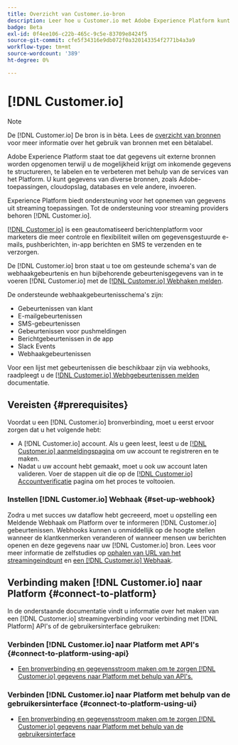 ```yaml
---
title: Overzicht van Customer.io-bron
description: Leer hoe u Customer.io met Adobe Experience Platform kunt verbinden via API's of de gebruikersinterface door gebruik te maken van webhaken
badge: Beta
exl-id: 0f4ee106-c22b-465c-9c5e-83709e8424f5
source-git-commit: cfe5f34316e9db072f0a320143354f2771b4a3a9
workflow-type: tm+mt
source-wordcount: '389'
ht-degree: 0%

---
```


# [!DNL Customer.io]

>[!NOTE]
>
>De [!DNL Customer.io] De bron is in bèta. Lees de [overzicht van bronnen](../../home.md#terms-and-conditions) voor meer informatie over het gebruik van bronnen met een bètalabel.

Adobe Experience Platform staat toe dat gegevens uit externe bronnen worden opgenomen terwijl u de mogelijkheid krijgt om inkomende gegevens te structureren, te labelen en te verbeteren met behulp van de services van het Platform. U kunt gegevens van diverse bronnen, zoals Adobe-toepassingen, cloudopslag, databases en vele andere, invoeren.

Experience Platform biedt ondersteuning voor het opnemen van gegevens uit streaming toepassingen. Tot de ondersteuning voor streaming providers behoren [!DNL Customer.io].

[[!DNL Customer.io]](https://customer.io/) is een geautomatiseerd berichtenplatform voor marketers die meer controle en flexibiliteit willen om gegevensgestuurde e-mails, pushberichten, in-app berichten en SMS te verzenden en te verzorgen.

De [!DNL Customer.io] bron staat u toe om gesteunde schema&#39;s van de webhaakgebeurtenis en hun bijbehorende gebeurtenisgegevens van in te voeren [!DNL Customer.io] met de [[!DNL Customer.io] Webhaken melden](https://customer.io/docs/api/webhooks/).

De ondersteunde webhaakgebeurtenisschema&#39;s zijn:

* Gebeurtenissen van klant
* E-mailgebeurtenissen
* SMS-gebeurtenissen
* Gebeurtenissen voor pushmeldingen
* Berichtgebeurtenissen in de app
* Slack Events
* Webhaakgebeurtenissen

Voor een lijst met gebeurtenissen die beschikbaar zijn via webhooks, raadpleegt u de [[!DNL Customer.io] Webhgebeurtenissen melden](https://customer.io/docs/webhooks/#events) documentatie.

## Vereisten {#prerequisites}

Voordat u een [!DNL Customer.io] bronverbinding, moet u eerst ervoor zorgen dat u het volgende hebt:

* A [!DNL Customer.io] account. Als u geen leest, leest u de [[!DNL Customer.io] aanmeldingspagina](https://fly.customer.io/signup) om uw account te registreren en te maken.
* Nadat u uw account hebt gemaakt, moet u ook uw account laten valideren. Voer de stappen uit die op de [[!DNL Customer.io] Accountverificatie](https://customer.io/docs/account-verification/) pagina om het proces te voltooien.

### Instellen [!DNL Customer.io] Webhaak {#set-up-webhook}

Zodra u met succes uw dataflow hebt gecreeerd, moet u opstelling een Meldende Webhaak om Platform over te informeren [!DNL Customer.io] gebeurtenissen. Webhooks kunnen u onmiddellijk op de hoogte stellen wanneer de klantkenmerken veranderen of wanneer mensen uw berichten openen en deze gegevens naar uw [!DNL Customer.io] bron. Lees voor meer informatie de zelfstudies op [ophalen van URL van het streamingeindpunt](../../tutorials/ui/create/marketing-automation/customerio-webhook.md#get-streaming-endpoint) en [een [!DNL Customer.io] Webhaak](../../tutorials/ui/create/marketing-automation/customerio-webhook.md#set-up-webhook).

## Verbinding maken [!DNL Customer.io] naar Platform {#connect-to-platform}

In de onderstaande documentatie vindt u informatie over het maken van een [!DNL Customer.io] streamingverbinding voor verbinding met [!DNL Platform] API&#39;s of de gebruikersinterface gebruiken:

### Verbinden [!DNL Customer.io] naar Platform met API&#39;s {#connect-to-platform-using-api}

* [Een bronverbinding en gegevensstroom maken om te zorgen [!DNL Customer.io] gegevens naar Platform met behulp van API&#39;s.](../../tutorials/api/create/marketing-automation/customerio-webhook.md)

### Verbinden [!DNL Customer.io] naar Platform met behulp van de gebruikersinterface {#connect-to-platform-using-ui}

* [Een bronverbinding en gegevensstroom maken om te zorgen [!DNL Customer.io] gegevens naar Platform met behulp van de gebruikersinterface](../../tutorials/ui/create/marketing-automation/customerio-webhook.md)
